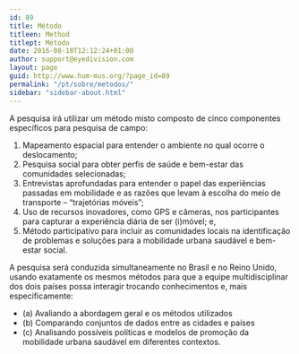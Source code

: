 ```yaml
---
id: 89
title: Método
titleen: Method
titlept: Método
date: 2016-08-18T12:12:24+01:00
author: support@eyedivision.com
layout: page
guid: http://www.hum-mus.org/?page_id=89
permalink: "/pt/sobre/metodos/"
sidebar: "sidebar-about.html"
---
```

A pesquisa irá utilizar um método misto composto de cinco componentes específicos para pesquisa de campo:

  1. Mapeamento espacial para entender o ambiente no qual ocorre o deslocamento;
  2. Pesquisa social para obter perfis de saúde e bem-estar das comunidades selecionadas;
  3. Entrevistas aprofundadas para entender o papel das experiências passadas em mobilidade e as razões que levam à escolha do meio de transporte &#8211; “trajetórias móveis”;
  4. Uso de recursos inovadores, como GPS e câmeras, nos participantes para capturar a experiência diária de ser (i)móvel; e,
  5. Método participativo para incluir as comunidades locais na identificação de problemas e soluções para a mobilidade urbana saudável e bem-estar social.

A pesquisa será conduzida simultaneamente no Brasil e no Reino Unido, usando exatamente os mesmos métodos para que a equipe multidisciplinar dos dois países possa interagir trocando conhecimentos e, mais especificamente:

  * (a) Avaliando a abordagem geral e os métodos utilizados
  * (b) Comparando conjuntos de dados entre as cidades e países
  * (c) Analisando possíveis políticas e modelos de promoção da mobilidade urbana saudável em diferentes contextos.